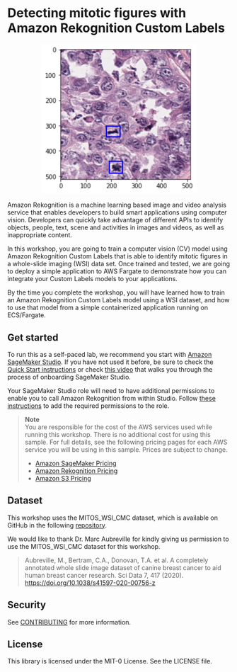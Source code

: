 # Detecting mitotic figures with Amazon Rekognition Custom Labels

<p align="center">
  <img src="images/mitotic_figures.png" alt="Mitotic figures" width="350px"/>
</p>

Amazon Rekognition is a machine learning based image and video analysis service that enables developers to build smart applications using computer vision. Developers can quickly take advantage of different APIs to identify objects, people, text, scene and activities in images and videos, as well as inappropriate content.

In this workshop, you are going to train a computer vision (CV) model using Amazon Rekognition Custom Labels that is able to identify mitotic figures in a whole-slide imaging (WSI) data set. Once trained and tested, we are going to deploy a simple application to AWS Fargate to demonstrate how you can integrate your Custom Labels models to your applications.

By the time you complete the workshop, you will have learned how to train an Amazon Rekognition Custom Labels model using a WSI dataset, and how to use that model from a simple containerized application running on ECS/Fargate.

## Get started

To run this as a self-paced lab, we recommend you start with [Amazon SageMaker Studio](https://aws.amazon.com/sagemaker/studio/). If you have not used it before, be sure to check the [Quick Start instructions](https://docs.aws.amazon.com/sagemaker/latest/dg/onboard-quick-start.html) or check [this video](https://www.youtube.com/watch?v=wiDHCWVrjCU) that walks you through the process of onboarding SageMaker Studio.

Your SageMaker Studio role will need to have additional permissions to enable you to call Amazon Rekognition from within Studio. Follow [these instructions](docs/add_role.md) to add the required permissions to the role.

> **Note**  
> You are responsible for the cost of the AWS services used while running this workshop. There is no additional cost for using this sample. For full details, see the following pricing pages for each AWS service you will be using in this sample. Prices are subject to change.
>
> - [Amazon SageMaker Pricing](https://aws.amazon.com/sagemaker/pricing/)
> - [Amazon Rekognition Pricing](https://aws.amazon.com/rekognition/pricing/)
> - [Amazon S3 Pricing](https://aws.amazon.com/s3/pricing/)

## Dataset

This workshop uses the MITOS_WSI_CMC dataset, which is available on GitHub in the following [repository](https://github.com/DeepPathology/MITOS_WSI_CMC).

We would like to thank Dr. Marc Aubreville for kindly giving us permission to use the MITOS_WSI_CMC dataset for this workshop.

> Aubreville, M., Bertram, C.A., Donovan, T.A. et al. A completely annotated whole slide image dataset of canine breast cancer to aid human breast cancer research. Sci Data 7, 417 (2020). https://doi.org/10.1038/s41597-020-00756-z

## Security

See [CONTRIBUTING](CONTRIBUTING.md#security-issue-notifications) for more information.

## License

This library is licensed under the MIT-0 License. See the LICENSE file.
